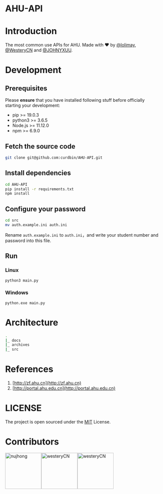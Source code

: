 # AHU-API

# Introduction
The most common use APIs for AHU. Made with ❤ by [@lolimay](https://github.com/lolimay), [@WesteryCN](https://github.com/WesteryCN) and [@JOHNYXUU](https://github.com/JOHNYXUU).

# Development
## Prerequisites
Please **ensure** that you have installed following stuff before officially starting your development:
- pip >= 19.0.3
- python3 >= 3.6.5
- Node.js >= 11.12.0
- npm >= 6.9.0

## Fetch the source code
````bash
git clone git@github.com:curdbin/AHU-API.git
````
## Install dependencies
````bash
cd AHU-API
pip install -r requirements.txt
npm install
````
## Configure your password
````bash
cd src
mv auth.example.ini auth.ini
````
Rename `auth.example.ini` to `auth.ini`，and write your student number and password into this file.

## Run
### Linux
````
python3 main.py
````
### Windows
````
python.exe main.py
````

# Architecture
````bash
.
|_ docs
|_ archives
|_ src
````

# References
1. [http://zf.ahu.cn](http://zf.ahu.cn)
2. [http://portal.ahu.edu.cn](http://portal.ahu.edu.cn)

# LICENSE
The project is open sourced under the [MIT](./LICENSE) License.

# Contributors
[<img alt="nujhong" src="https://avatars3.githubusercontent.com/u/32427260?s=460&v=4&s=117" width="117">](https://github.com/lolimay)[<img alt="westeryCN" src="https://avatars1.githubusercontent.com/u/37997096?s=460&v=4&s=117" width="117">](https://github.com/westeryCN)[<img alt="westeryCN" src="https://avatars1.githubusercontent.com/u/49187119?s=460&s=117" width="117">](https://github.com/JOHNYXUU)